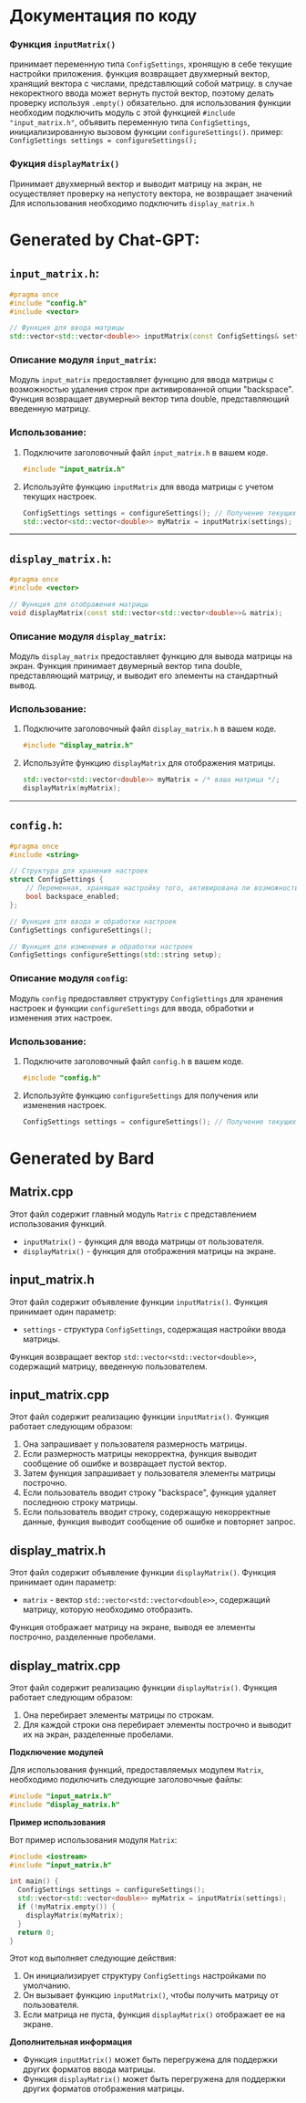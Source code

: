 # Документация по коду

### Функция  `inputMatrix()`
принимает переменную типа `ConfigSettings`, хронящую в себе текущие настройки приложения.
функция возвращает двухмерный вектор, хранящий вектора с числами, представлющий собой матрицу. в случае некоректного ввода может вернуть пустой вектор, поэтому делать проверку используя `.empty()` обязательно. 
для использования функции необходим подключить модуль с этой функцией `#include "input_matrix.h"`, объявить переменную типа `ConfigSettings`, инициализированную вызовом функции `configureSettings()`. пример: `ConfigSettings settings = configureSettings();`

### Фукция `displayMatrix()`
Принимает двухмерный вектор и выводит матрицу на экран, не осуществляет проверку на непустоту вектора, не возвращает значений
Для использования необходимо подключить `display_matrix.h`

# Generated by Chat-GPT:
## `input_matrix.h`:

```cpp
#pragma once
#include "config.h"
#include <vector>

// Функция для ввода матрицы
std::vector<std::vector<double>> inputMatrix(const ConfigSettings& settings);
```

### Описание модуля `input_matrix`:
Модуль `input_matrix` предоставляет функцию для ввода матрицы с возможностью удаления строк при активированной опции "backspace". Функция возвращает двумерный вектор типа double, представляющий введенную матрицу.

### Использование:
1. Подключите заголовочный файл `input_matrix.h` в вашем коде.
   ```cpp
   #include "input_matrix.h"
   ```

2. Используйте функцию `inputMatrix` для ввода матрицы с учетом текущих настроек.
   ```cpp
   ConfigSettings settings = configureSettings(); // Получение текущих настроек
   std::vector<std::vector<double>> myMatrix = inputMatrix(settings);
   ```

---

## `display_matrix.h`:

```cpp
#pragma once
#include <vector>

// Функция для отображения матрицы
void displayMatrix(const std::vector<std::vector<double>>& matrix);
```

### Описание модуля `display_matrix`:
Модуль `display_matrix` предоставляет функцию для вывода матрицы на экран. Функция принимает двумерный вектор типа double, представляющий матрицу, и выводит его элементы на стандартный вывод.

### Использование:
1. Подключите заголовочный файл `display_matrix.h` в вашем коде.
   ```cpp
   #include "display_matrix.h"
   ```

2. Используйте функцию `displayMatrix` для отображения матрицы.
   ```cpp
   std::vector<std::vector<double>> myMatrix = /* ваша матрица */;
   displayMatrix(myMatrix);
   ```

---

## `config.h`:

```cpp
#pragma once
#include <string>

// Структура для хранения настроек
struct ConfigSettings {
    // Переменная, хранящая настройку того, активирована ли возможность удаления строк матрицы
    bool backspace_enabled;
};

// Функция для ввода и обработки настроек
ConfigSettings configureSettings();

// Функция для изменения и обработки настроек
ConfigSettings configureSettings(std::string setup);
```

### Описание модуля `config`:
Модуль `config` предоставляет структуру `ConfigSettings` для хранения настроек и функции `configureSettings` для ввода, обработки и изменения этих настроек.

### Использование:
1. Подключите заголовочный файл `config.h` в вашем коде.
   ```cpp
   #include "config.h"
   ```

2. Используйте функцию `configureSettings` для получения или изменения настроек.
   ```cpp
   ConfigSettings settings = configureSettings(); // Получение текущих настроек
   ```

# Generated by Bard
## Matrix.cpp

Этот файл содержит главный модуль `Matrix` с представлением использования функций.

* `inputMatrix()` - функция для ввода матрицы от пользователя.
* `displayMatrix()` - функция для отображения матрицы на экране.

## input_matrix.h

Этот файл содержит объявление функции `inputMatrix()`. Функция принимает один параметр:

* `settings` - структура `ConfigSettings`, содержащая настройки ввода матрицы.

Функция возвращает вектор `std::vector<std::vector<double>>`, содержащий матрицу, введенную пользователем.

## input_matrix.cpp

Этот файл содержит реализацию функции `inputMatrix()`. Функция работает следующим образом:

1. Она запрашивает у пользователя размерность матрицы.
2. Если размерность матрицы некорректна, функция выводит сообщение об ошибке и возвращает пустой вектор.
3. Затем функция запрашивает у пользователя элементы матрицы построчно.
4. Если пользователь вводит строку "backspace", функция удаляет последнюю строку матрицы.
5. Если пользователь вводит строку, содержащую некорректные данные, функция выводит сообщение об ошибке и повторяет запрос.

## display_matrix.h

Этот файл содержит объявление функции `displayMatrix()`. Функция принимает один параметр:

* `matrix` - вектор `std::vector<std::vector<double>>`, содержащий матрицу, которую необходимо отобразить.

Функция отображает матрицу на экране, выводя ее элементы построчно, разделенные пробелами.

## display_matrix.cpp

Этот файл содержит реализацию функции `displayMatrix()`. Функция работает следующим образом:

1. Она перебирает элементы матрицы по строкам.
2. Для каждой строки она перебирает элементы построчно и выводит их на экран, разделенные пробелами.

**Подключение модулей**

Для использования функций, предоставляемых модулем `Matrix`, необходимо подключить следующие заголовочные файлы:

```c++
#include "input_matrix.h"
#include "display_matrix.h"
```

**Пример использования**

Вот пример использования модуля `Matrix`:

```c++
#include <iostream>
#include "input_matrix.h"

int main() {
  ConfigSettings settings = configureSettings();
  std::vector<std::vector<double>> myMatrix = inputMatrix(settings);
  if (!myMatrix.empty()) {
    displayMatrix(myMatrix);
  }
  return 0;
}
```

Этот код выполняет следующие действия:

1. Он инициализирует структуру `ConfigSettings` настройками по умолчанию.
2. Он вызывает функцию `inputMatrix()`, чтобы получить матрицу от пользователя.
3. Если матрица не пуста, функция `displayMatrix()` отображает ее на экране.

**Дополнительная информация**

* Функция `inputMatrix()` может быть перегружена для поддержки других форматов ввода матрицы.
* Функция `displayMatrix()` может быть перегружена для поддержки других форматов отображения матрицы.
